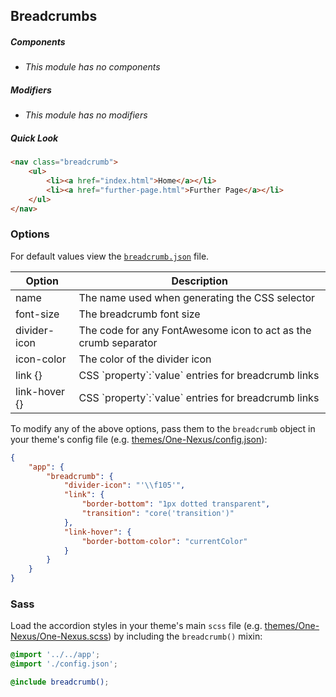 ## Breadcrumbs

##### Components

* _This module has no components_

##### Modifiers

* _This module has no modifiers_

##### Quick Look

```html
<nav class="breadcrumb">
    <ul>
        <li><a href="index.html">Home</a></li>
        <li><a href="further-page.html">Further Page</a></li>
    </ul>
</nav>
```

### Options

For default values view the [`breadcrumb.json`](breadcrumb.json) file.

<table class="table">
    <thead>
        <tr>
            <th>Option</th>
            <th>Description</th>
        </tr>
    </thead>
    <tbody>
        <tr>
            <td>name</td>
            <td>The name used when generating the CSS selector</td>
        </tr>
        <tr>
            <td>font-size</td>
            <td>The breadcrumb font size</td>
        </tr>
        <tr>
            <td>divider-icon</td>
            <td>The code for any FontAwesome icon to act as the crumb separator</td>
        </tr>
        <tr>
            <td>icon-color</td>
            <td>The color of the divider icon</td>
        </tr>
        <tr>
            <td>link {}</td>
            <td>CSS `property`:`value` entries for breadcrumb links</td>
        </tr>
        <tr>
            <td>link-hover {}</td>
            <td>CSS `property`:`value` entries for breadcrumb links</td>
        </tr>
    </tbody>
</table>

To modify any of the above options, pass them to the `breadcrumb` object in your theme's config file (e.g. [themes/One-Nexus/config.json](../../../themes/One-Nexus/config.json)):

```json
{
    "app": {
        "breadcrumb": {
            "divider-icon": "'\\f105'",
            "link": {
                "border-bottom": "1px dotted transparent",
                "transition": "core('transition')"
            },
            "link-hover": {
                "border-bottom-color": "currentColor"
            }
        }
    }
}
```

### Sass

Load the accordion styles in your theme's main `scss` file (e.g. [themes/One-Nexus/One-Nexus.scss](../../../themes/One-Nexus/One-Nexus.scss)) by including the `breadcrumb()` mixin:

```scss
@import '../../app';
@import './config.json';

@include breadcrumb();
```